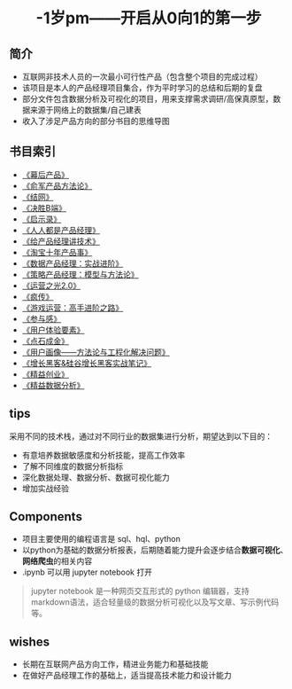 # <p align="center">-1岁pm——开启从0向1的第一步</p>
## 简介
* 互联网非技术人员的一次最小可行性产品（包含整个项目的完成过程）
* 该项目是本人的产品经理项目集合，作为平时学习的总结和后期的复盘
* 部分文件包含数据分析及可视化的项目，用来支撑需求调研/高保真原型，数据来源于网络上的数据集/自己建表
* 收入了涉足产品方向的部分书目的思维导图
## 书目索引
* [《幕后产品》](https://github.com/icesuka/Project-0/blob/main/product%20manager%20markdown/%E5%B9%95%E5%90%8E%E4%BA%A7%E5%93%81.md) 
* [《俞军产品方法论》](https://github.com/icesuka/Project-0/blob/main/product%20manager%20markdown/%E4%BF%9E%E5%86%9B%E4%BA%A7%E5%93%81%E6%96%B9%E6%B3%95%E8%AE%BA.md)
* [《结网》](https://github.com/icesuka/Project-0/blob/main/product%20manager%20markdown/%E7%BB%93%E7%BD%91.md)  
* [《决胜B端》](https://github.com/icesuka/Project-0/blob/main/product%20manager%20markdown/%E5%86%B3%E8%83%9CB%E7%AB%AF.md)  
* [《启示录》](https://github.com/icesuka/Project-0/blob/main/product%20manager%20markdown/%E5%90%AF%E7%A4%BA%E5%BD%95%EF%BC%9A%E6%89%93%E9%80%A0%E7%94%A8%E6%88%B7%E5%96%9C%E7%88%B1%E7%9A%84%E4%BA%A7%E5%93%81.md)  
* [《人人都是产品经理》](https://github.com/icesuka/Project-0/blob/main/product%20manager%20markdown/%E4%BA%BA%E4%BA%BA%E9%83%BD%E6%98%AF%E4%BA%A7%E5%93%81%E7%BB%8F%E7%90%86.md)  
* [《给产品经理讲技术》](https://github.com/icesuka/Project-0/blob/main/product%20manager%20markdown/%E7%BB%99%E4%BA%A7%E5%93%81%E7%BB%8F%E7%90%86%E8%AE%B2%E6%8A%80%E6%9C%AF.md)  
* [《淘宝十年产品事》](https://github.com/icesuka/Project-0/blob/main/product%20manager%20markdown/%E6%B7%98%E5%AE%9D%E5%8D%81%E5%B9%B4%E4%BA%A7%E5%93%81%E4%BA%8B.md) 
* [《数据产品经理：实战进阶》](https://github.com/icesuka/Project-0/blob/main/product%20manager%20markdown/%E6%95%B0%E6%8D%AE%E4%BA%A7%E5%93%81%E7%BB%8F%E7%90%86%EF%BC%9A%E5%AE%9E%E6%88%98%E8%BF%9B%E9%98%B6.md)  
* [《策略产品经理：模型与方法论》](https://github.com/icesuka/Project-0/blob/main/product%20manager%20markdown/%E7%AD%96%E7%95%A5%E4%BA%A7%E5%93%81%E7%BB%8F%E7%90%86%EF%BC%9A%E6%A8%A1%E5%9E%8B%E4%B8%8E%E6%96%B9%E6%B3%95%E8%AE%BA.md)    
* [《运营之光2.0》](https://github.com/icesuka/Project-0/blob/main/product%20manager%20markdown/%E8%BF%90%E8%90%A5%E4%B9%8B%E5%85%892.0.md)  
* [《疯传》](https://github.com/icesuka/Project-0/blob/main/product%20manager%20markdown/%E7%96%AF%E4%BC%A0.md)  
* [《游戏运营：高手进阶之路》](https://github.com/icesuka/Project-0/blob/main/product%20manager%20markdown/%E6%B8%B8%E6%88%8F%E8%BF%90%E8%90%A5%EF%BC%9A%E9%AB%98%E6%89%8B%E8%BF%9B%E9%98%B6%E4%B9%8B%E8%B7%AF.md)  
* [《参与感》](https://github.com/icesuka/Project-0/blob/main/product%20manager%20markdown/%E5%8F%82%E4%B8%8E%E6%84%9F.md)
* [《用户体验要素》](https://github.com/icesuka/Project-0/blob/main/product%20manager%20markdown/%E7%94%A8%E6%88%B7%E4%BD%93%E9%AA%8C%E8%A6%81%E7%B4%A0.md)  
* [《点石成金》](https://github.com/icesuka/Project-0/blob/main/product%20manager%20markdown/%E7%82%B9%E7%9F%B3%E6%88%90%E9%87%91.md)  
* [《用户画像——方法论与工程化解决问题》](https://github.com/icesuka/Project-0/blob/main/product%20manager%20markdown/%E7%94%A8%E6%88%B7%E7%94%BB%E5%83%8F%E2%80%94%E2%80%94%E6%96%B9%E6%B3%95%E8%AE%BA%E4%B8%8E%E5%B7%A5%E7%A8%8B%E5%8C%96%E8%A7%A3%E5%86%B3%E9%97%AE%E9%A2%98.md)  
* [《增长黑客&硅谷增长黑客实战笔记》](https://github.com/icesuka/Project-0/blob/main/product%20manager%20markdown/%E5%A2%9E%E9%95%BF%E9%BB%91%E5%AE%A2%26%E7%A1%85%E8%B0%B7%E5%A2%9E%E9%95%BF%E9%BB%91%E5%AE%A2%E5%AE%9E%E6%88%98%E7%AC%94%E8%AE%B0.md)  
* [《精益创业》](https://github.com/icesuka/Project-0/blob/main/product%20manager%20markdown/%E7%B2%BE%E7%9B%8A%E5%88%9B%E4%B8%9A.md)  
* [《精益数据分析》](https://github.com/icesuka/Project-0/blob/main/product%20manager%20markdown/%E7%B2%BE%E7%9B%8A%E6%95%B0%E6%8D%AE%E5%88%86%E6%9E%90.md)  
## tips
采用不同的技术栈，通过对不同行业的数据集进行分析，期望达到以下目的：
* 有意培养数据敏感度和分析技能，提高工作效率
* 了解不同维度的数据分析指标
* 深化数据处理、数据分析、数据可视化能力
* 增加实战经验
## Components
* 项目主要使用的编程语言是 sql、hql、python
* 以python为基础的数据分析报表，后期随着能力提升会逐步结合**数据可视化**、**网络爬虫**的相关内容
* .ipynb 可以用 jupyter notebook 打开
> jupyter notebook 是一种网页交互形式的 python 编辑器，支持 markdown语法，适合轻量级的数据分析可视化以及写文章、写示例代码等。
## wishes
* 长期在互联网产品方向工作，精进业务能力和基础技能
* 在做好产品经理工作的基础上，适当提高技术能力和设计能力
